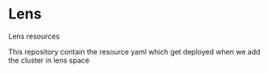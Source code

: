 # Lens
Lens resources

This repository contain the resource yaml which get deployed when we add the cluster in lens space

